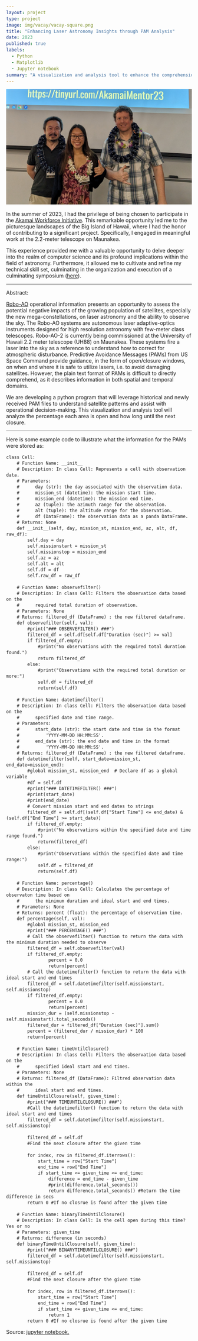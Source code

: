 ```yaml
---
layout: project
type: project
image: img/vacay/vacay-square.png
title: "Enhancing Laser Astronomy Insights through PAM Analysis"
date: 2023
published: true
labels:
  - Python
  - Matplotlib
  - Jupyter notebook
summary: "A visualization and analysis tool to enhance the comprehension and presentation of PAMs in order to assess the potential NEGATIVE impacts of growing population of statellites -- new mega-constellations on laser astronomy and the ability to observe the sky."
---
```


<img class="img-fluid" src="../img/kyla_akamai_ifa.jfif">

In the summer of 2023, I had the privilege of being chosen to participate in the <a href="https://www.akamaihawaii.org/preparing-for-akamai-internship/" target="_blank">Akamai Workforce Initiative</a>. This remarkable opportunity led me to the picturesque landscapes of the Big Island of Hawaii, where I had the honor of contributing to a significant project. Specifically, I engaged in meaningful work at the 2.2-meter telescope on Maunakea.

This experience provided me with a valuable opportunity to delve deeper into the realm of computer science and its profound implications within the field of astronomy. Furthermore, it allowed me to cultivate and refine my technical skill set, culminating in the organization and execution of a culminating symposium (<a href="https://docs.google.com/presentation/d/1ra2PYJSnuvDenjbpefHL5-Dop-cXw9YU2Lx039eOBu8/edit?usp=sharing" target="_blank" rel="noopener noreferrer">here</a>).</p>

<hr>

Abstract:

<a href="https://www2.ifa.hawaii.edu/Robo-AO/" target="_blank">Robo-AO</a> operational information presents an opportunity to assess the potential negative impacts of the growing population of satellites, especially the new mega-constellations, on laser astronomy and the ability to observe the sky. The Robo-AO systems are autonomous laser adaptive-optics instruments designed for high resolution astronomy with few-meter class telescopes. Robo-AO-2 is currently being commissioned at the University of Hawaii 2.2 meter telescope (UH88) on Maunakea. These systems fire a laser into the sky as a reference to understand how to correct for atmospheric disturbance. Predictive Avoidance Messages (PAMs) from US Space Command provide guidance, in the form of open/closure windows, on when and where it is safe to utilize lasers, i.e. to avoid damaging satellites. However, the plain text format of PAMs is difficult to directly comprehend, as it describes information in both spatial and temporal domains.

We are developing a python program that will leverage historical and newly received PAM files to understand satellite patterns and assist with operational decision-making. This visualization and analysis tool will analyze the percentage each area is open and how long until the next closure. 

<hr>


Here is some example code to illustrate what the information for the PAMs were stored as:

```
class Cell:
    # Function Name: __init__
    # Description: In class Cell: Represents a cell with observation data.
    # Parameters: 
    #      day (str): the day associated with the observation data.
    #      mission_st (datetime): the mission start time. 
    #      mission_end (datetime): the mission end time.
    #      az (tuple): the azimuth range for the observation.
    #      alt (tuple): the altitude range for the observation.
    #      df (DataFrame): the observation data as a panda DataFrame.
    # Returns: None
    def __init__(self, day, mission_st, mission_end, az, alt, df, raw_df):
        self.day = day
        self.missionstart = mission_st
        self.missionstop = mission_end
        self.az = az
        self.alt = alt
        self.df = df
        self.raw_df = raw_df

    # Function Name: observefilter()
    # Description: In class Cell: Filters the observation data based on the 
    #      required total duration of observation. 
    # Parameters: None
    # Returns: filtered_df (DataFrame) : the new filtered dataframe. 
    def observefilter(self, val):
        #print("### OBSERVEFILTER() ###")
        filtered_df = self.df[self.df["Duration (sec)"] >= val]
        if filtered_df.empty:
            #print("No observations with the required total duration found.")
            return filtered_df
        else:
            #print("Observations with the required total duration or more:")
            self.df = filtered_df
            return(self.df)
        
    # Function Name: datetimefilter()
    # Description: In class Cell: Filters the observation data based on the 
    #      specified date and time range. 
    # Parameters: 
    #      start_date (str): the start date and time in the format 
    #          'YYYY-MM-DD HH:MM:SS'.
    #      end_date (str): the end date and time in the format
    #          'YYYY-MM-DD HH:MM:SS'.
    # Returns: filtered_df (DataFrame) : the new filtered dataframe. 
    def datetimefilter(self, start_date=mission_st, end_date=mission_end):
        #global mission_st, mission_end  # Declare df as a global variable
        #df = self.df
        #print("### DATETIMEFILTER() ###")
        #print(start_date)
        #print(end_date)
        # Convert mission start and end dates to strings
        filtered_df = self.df[(self.df["Start Time"] <= end_date) & (self.df["End Time"] >= start_date)]
        if filtered_df.empty:
            #print("No observations within the specified date and time range found.")
            return(filtered_df)
        else:
            #print("Observations within the specified date and time range:")
            self.df = filtered_df
            return(self.df)

    # Function Name: percentage()
    # Description: In class Cell: Calculates the percentage of observaton time based on
    #      the minimum duration and ideal start and end times. 
    # Parameters: None
    # Returns: percent (float): the percentage of observation time. 
    def percentage(self, val):
        #global mission_st, mission_end
        #print("### PERCENTAGE() ###")
        # Call the observefilter() function to return the data with the minimum duration needed to observe
        filtered_df = self.observefilter(val)
        if filtered_df.empty:
                percent = 0.0
                return(percent)
        # Call the datetimefilter() function to return the data with ideal start and end times
        filtered_df = self.datetimefilter(self.missionstart, self.missionstop)
        if filtered_df.empty:
                percent = 0.0
                return(percent)
        mission_dur = (self.missionstop - self.missionstart).total_seconds()
        filtered_dur = filtered_df["Duration (sec)"].sum()
        percent = (filtered_dur / mission_dur) * 100
        return(percent)

    # Function Name: timeUntilClosure()
    # Description: In class Cell: Filters the observation data based on the
    #      specified ideal start and end times. 
    # Parameters: None
    # Returns: filtered_df (DataFrame): Filtred observation data within the 
    #      ideal start and end times.
    def timeUntilClosure(self, given_time):
        #print("### TIMEUNTILCLOSURE() ###")
        #Call the datetimefilter() function to return the data with ideal start and end times
        filtered_df = self.datetimefilter(self.missionstart, self.missionstop)
        
        filtered_df = self.df
        #Find the next closure after the given time
        
        for index, row in filtered_df.iterrows():
            start_time = row["Start Time"]
            end_time = row["End Time"]
            if start_time <= given_time <= end_time:
                difference = end_time - given_time
                #print(difference.total_seconds())
                return difference.total_seconds() #Return the time difference in secs
        return 0 #If no closrue is found after the given time
    
    # Function Name: binaryTimeUntilClosure()
    # Description: In class Cell: Is the cell open during this time? Yes or no
    # Parameters: given_time
    # Returns: difference (in seconds)
    def binaryTimeUntilClosure(self, given_time):
        #print("### BINARYTIMEUNTILCLOSURE() ###")
        filtered_df = self.datetimefilter(self.missionstart, self.missionstop)
        
        filtered_df = self.df
        #Find the next closure after the given time
        
        for index, row in filtered_df.iterrows():
            start_time = row["Start Time"]
            end_time = row["End Time"]
            if start_time <= given_time <= end_time:
                return 1
        return 0 #If no closrue is found after the given time
```
 
Source: <a href="http://localhost:8888/notebooks/akamai/test%20cases/MASTER%207_31_23-Copy1.ipynb#">jupyter notebook.</a>
